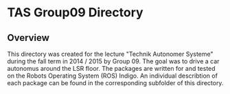 TAS Group09 Directory
==================

Overview
--------
This directory was created for the lecture "Technik Autonomer Systeme" during the fall term in 2014 / 2015 by Group 09. The goal was to drive a car autonomus around the LSR floor. The packages are written for and tested on the Robots Operating System (ROS) Indigo. An individual describtion of each package can be found in the corresponding subfolder of this directory.



